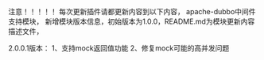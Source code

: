 注意！！！！！
每次更新插件请都更新内容到以下内容，
apache-dubbo中间件支持模块，
新增模块版本信息，初始版本为1.0.0，README.md为模块更新内容描述文件，

2.0.0.1版本：
1、支持mock返回值功能
2、修复mock可能的高并发问题